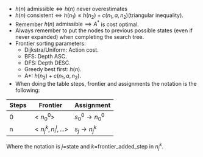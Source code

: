 - $h(n) \text{ admissible} \iff h(n) \text{ never overestimates}$
- $h(n)\text{ consistent}\iff h(n_1)\leq h(n_2)+c(n_1,a,n_2) \text{(triangular inequality)}$.
- Remember  $h(n)\text{ admissible} \implies A^*$ is  cost optimal.
- Always remember to put the nodes to previous possible states (even if never expanded) when completing the search tree.
- Frontier sorting parameters:
	- Dijkstra/Uniform: Action cost.
	- BFS: Depth ASC.
	- DFS: Depth DESC.
	- Greedy best first: $h(n)$. 
	- A*: $h(n_2)+c(n_1,a,n_2)$.
- When doing the table steps, frontier and assignments the notation is the following:

| Steps | Frontier | Assignment|
|-------|---------|-------------|
| 0 | $<n_0^0>$ | $s_0^0 \rightarrow n_0^0$ |
| n| $<n_j^k,n_i^l,...>$|$s_j\rightarrow n_j^k$ |
Where the notation is $j=$state and $k=$frontier_added_step in $n_j^k$.







